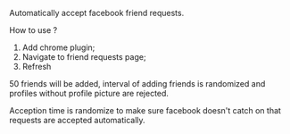 Automatically accept facebook friend requests.

How to use ?

1. Add chrome plugin;
2. Navigate to friend requests page;
3. Refresh

50 friends will be added, interval of adding friends is randomized and profiles without profile picture are rejected.

Acception time is randomize to make sure facebook doesn't catch on that requests are accepted automatically.


